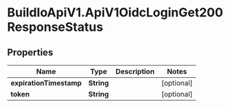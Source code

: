 # BuildIoApiV1.ApiV1OidcLoginGet200ResponseStatus

## Properties

Name | Type | Description | Notes
------------ | ------------- | ------------- | -------------
**expirationTimestamp** | **String** |  | [optional] 
**token** | **String** |  | [optional] 


